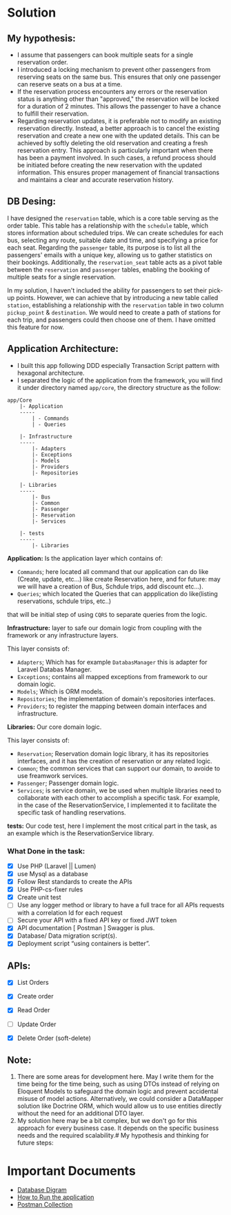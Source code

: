 # Solution

## My hypothesis:
- I assume that passengers can book multiple seats for a single reservation order.
- I introduced a locking mechanism to prevent other passengers from reserving seats on the same bus. This ensures that only one passenger can reserve seats on a bus at a time.
- If the reservation process encounters any errors or the reservation status is anything other than "approved," the reservation will be locked for a duration of 2 minutes. This allows the passenger to have a chance to fulfill their reservation.
- Regarding reservation updates, it is preferable not to modify an existing reservation directly. Instead, a better approach is to cancel the existing reservation and create a new one with the updated details. This can be achieved by softly deleting the old reservation and creating a fresh reservation entry. This approach is particularly important when there has been a payment involved. In such cases, a refund process should be initiated before creating the new reservation with the updated information. This ensures proper management of financial transactions and maintains a clear and accurate reservation history.

## DB Desing:
I have designed the `reservation` table, which is a core table serving as the order table. This table has a relationship with the `schedule` table, which stores information about scheduled trips. We can create schedules for each bus, selecting any route, suitable date and time, and specifying a price for each seat.
Regarding the `passenger` table, its purpose is to list all the passengers' emails with a unique key, allowing us to gather statistics on their bookings.
Additionally, the `reservation_seat` table acts as a pivot table between the `reservation` and `passenger` tables, enabling the booking of multiple seats for a single reservation.

In my solution, I haven't included the ability for passengers to set their pick-up points. However, we can achieve that by introducing a new table called `station`, establishing a relationship with the `reservation` table in two column `pickup_point` & `destination`. We would need to create a path of stations for each  trip, and passengers could then choose one of them. I have omitted this feature for now.


## Application Architecture:
- I built this app following DDD especially Transaction Script pattern with hexagonal architecture.
- I separated the logic of the application from the framework, you will find it under directory named `app/core`, the directory structure as the follow:
```
app/Core
    |- Application
    -----
        | - Commands
        | - Queries

    |- Infrastructure
    -----
        |- Adapters
        |- Exceptions
        |- Models
        |- Providers
        |- Repositories

    |- Libraries
    -----
        |- Bus
        |- Common
        |- Passenger
        |- Reservation
        |- Services

    |- tests
    -----
        |- Libraries

```

**Application:** Is the application layer which contains of:
- `Commands`; here located all command that our application can do like (Create, update, etc...)
    like create Reservation here, and for future: may we will have a creation of Bus, Schdule trips, add  discount etc...).
- `Queries`;
    which located the Queries that can appplication do like(listing reservations, schdule trips, etc..)

that will be initial step of using `CQRS` to separate queries from the logic.

**Infrastructure:** layer to safe our domain logic from coupling with the framework or any infrastructure layers.

This layer consists of:
- `Adapters`; Which has for example `DatabasManager` this is adapter for Laravel Databas Manager.
- `Exceptions`; contains all mapped exceptions from framework to our domain logic.
- `Models`; Which is ORM models.
- `Repositories`; the implementation of domain's repositories interfaces.
- `Providers`; to register the mapping between domain interfaces and infrastructure.

**Libraries:** Our core domain logic.

This layer consists of:
- `Reservation`; Reservation domain logic library, it has its repositories interfaces, and it has the creation of reservation or any related logic.
- `Common`; the common services that can support our domain, to avoide to use freamwork services.
- `Passenger`; Passenger domain logic.
- `Services`; is service domain, we be used when multiple libraries need to collaborate with each other to accomplish a specific task. For example, in the case of the ReservationService, I implemented it to facilitate the specific task of handling reservations.

**tests:** Our code test, here I implement the most critical part in the task, as an example which is the ReservationService library.



### What Done in the task:
- [x] Use PHP (Laravel || Lumen)
- [x] use Mysql as a database
- [x] Follow Rest standards to create the APIs
- [x] Use PHP-cs-fixer rules
- [x] Create unit test
- [ ] Use any logger method or library to have a full trace for all APIs requests with a correlation Id for each request
- [ ] Secure your API with a fixed API key or fixed JWT token
- [X] API documentation [ Postman ] Swagger is plus.
- [X] Database/ Data migration script(s).
- [X] Deployment script “using containers is better”.

## APIs:
- [x] List Orders
- [x] Create order
- [x] Read Order
- [ ] Update Order
- [x] Delete Order (soft-delete)


Note:
--
1. There are some areas for development here. May I write them for the time being for the time being, such as using DTOs instead of relying on Eloquent Models to safeguard the domain logic and prevent accidental misuse of model actions. Alternatively, we could consider a DataMapper solution like Doctrine ORM, which would allow us to use entities directly without the need for an additional DTO layer.
2. My solution here may be a bit complex, but we don't go for this approach for every business case. It depends on the specific business needs and the required scalability.# My hypothesis and thinking for future steps:


# Important Documents
- [Database Digram](./ERD.png)
- [How to Run the application](./HowToRun.md)
- [Postman Collection](./Reservations.postman_collection.json)  
